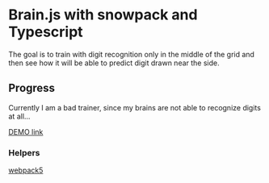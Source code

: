 # Brain.js with snowpack and Typescript

The goal is to train with digit recognition only in the middle of the grid and then see how it will be able to predict digit drawn near the side.

## Progress

Currently I am a bad trainer, since my brains are not able to recognize digits at all...  

[DEMO link](https://stilwellbrain.000webhostapp.com/brain.js/)

### Helpers

[webpack5](https://www.npmjs.com/package/snowpack-plugin-webpack5)  